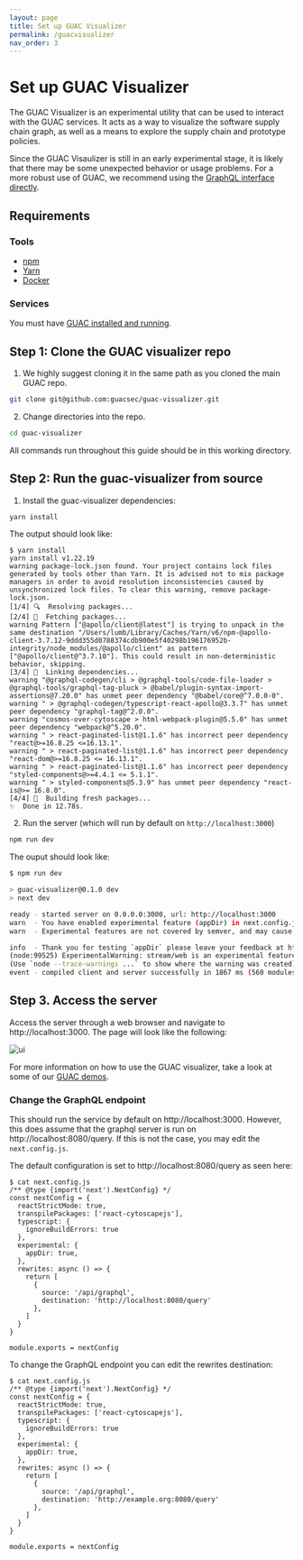 ```yaml
---
layout: page
title: Set up GUAC Visualizer
permalink: /guacvisualizer
nav_order: 3
---
```


# Set up GUAC Visualizer

The GUAC Visualizer is an experimental utility that can be used to interact with
the GUAC services. It acts as a way to visualize the software supply chain graph,
as well as a means to explore the supply chain and prototype policies.

Since the GUAC Visaulizer is still in an early experimental stage, it is likely
that there may be some unexpected behavior or usage problems. For a more robust
use of GUAC, we recommend using the
[GraphQL interface directly](https://github.com/guacsec/guac/blob/main/demo/GraphQL.md).

## Requirements

### Tools

- [npm](https://docs.npmjs.com/downloading-and-installing-node-js-and-npm)
- [Yarn](https://classic.yarnpkg.com/lang/en/docs/install/#mac-stable)
- [Docker](https://docs.docker.com/get-docker/)

### Services

You must have [GUAC installed and running](https://guac.sh/setup/).

## Step 1: Clone the GUAC visualizer repo

1. We highly suggest cloning it in the same path as you cloned the main GUAC repo.

  ```bash
  git clone git@github.com:guacsec/guac-visualizer.git
  ```

2. Change directories into the repo.

  ```bash
  cd guac-visualizer
  ```

All commands run throughout this guide should be in this working directory.

## Step 2: Run the guac-visualizer from source

1. Install the guac-visualizer dependencies:

 ```bash
 yarn install
 ```

  The output should look like:

  ```
  $ yarn install
  yarn install v1.22.19
  warning package-lock.json found. Your project contains lock files generated by tools other than Yarn. It is advised not to mix package managers in order to avoid resolution inconsistencies caused by unsynchronized lock files. To clear this warning, remove package-lock.json.
  [1/4] 🔍  Resolving packages...
  [2/4] 🚚  Fetching packages...
  warning Pattern ["@apollo/client@latest"] is trying to unpack in the same destination "/Users/lumb/Library/Caches/Yarn/v6/npm-@apollo-client-3.7.12-9ddd355d0788374cdb900e5f40298b196176952b-integrity/node_modules/@apollo/client" as pattern ["@apollo/client@^3.7.10"]. This could result in non-deterministic behavior, skipping.
  [3/4] 🔗  Linking dependencies...
  warning "@graphql-codegen/cli > @graphql-tools/code-file-loader > @graphql-tools/graphql-tag-pluck > @babel/plugin-syntax-import-assertions@7.20.0" has unmet peer dependency "@babel/core@^7.0.0-0".
  warning " > @graphql-codegen/typescript-react-apollo@3.3.7" has unmet peer dependency "graphql-tag@^2.0.0".
  warning "cosmos-over-cytoscape > html-webpack-plugin@5.5.0" has unmet peer dependency "webpack@^5.20.0".
  warning " > react-paginated-list@1.1.6" has incorrect peer dependency "react@>=16.8.25 <=16.13.1".
  warning " > react-paginated-list@1.1.6" has incorrect peer dependency "react-dom@>=16.8.25 <= 16.13.1".
  warning " > react-paginated-list@1.1.6" has incorrect peer dependency "styled-components@>=4.4.1 <= 5.1.1".
  warning " > styled-components@5.3.9" has unmet peer dependency "react-is@>= 16.8.0".
  [4/4] 🔨  Building fresh packages...
  ✨  Done in 12.78s.
  ```

2. Run the server (which will run by default on `http://localhost:3000`)

  ```bash
  npm run dev
  ```

  The ouput should look like:

  ```bash
  $ npm run dev

  > guac-visualizer@0.1.0 dev
  > next dev

  ready - started server on 0.0.0.0:3000, url: http://localhost:3000
  warn  - You have enabled experimental feature (appDir) in next.config.js.
  warn  - Experimental features are not covered by semver, and may cause unexpected or broken application behavior. Use at your own risk.

  info  - Thank you for testing `appDir` please leave your feedback at https://nextjs.link/app-feedback
  (node:99525) ExperimentalWarning: stream/web is an experimental feature. This feature could change at any time
  (Use `node --trace-warnings ...` to show where the warning was created)
  event - compiled client and server successfully in 1867 ms (560 modules)
  ```

## Step 3. Access the server

Access the server through a web browser and navigate to
http://localhost:3000. The page will look like the following:

![ui](https://user-images.githubusercontent.com/3060102/233406051-486f4f88-2779-4abf-9d5f-adb98bf51c3a.png)

For more information on how to use the GUAC visualizer, take a look at some of
our [GUAC demos](https://github.com/guacsec/guac/blob/main/demos/).

### Change the GraphQL endpoint

This should run the service by default on http://localhost:3000. However, this
does assume that the graphql server is run on http://localhost:8080/query. If
this is not the case, you may edit the `next.config.js`.

The default configuration is set to http://localhost:8080/query as seen here:

```
$ cat next.config.js
/** @type {import('next').NextConfig} */
const nextConfig = {
  reactStrictMode: true,
  transpilePackages: ['react-cytoscapejs'],
  typescript: {
    ignoreBuildErrors: true
  },
  experimental: {
    appDir: true,
  },
  rewrites: async () => {
    return [
      {
        source: '/api/graphql',
        destination: 'http://localhost:8080/query'
      },
    ]
  }
}

module.exports = nextConfig
```

To change the GraphQL endpoint you can edit the rewrites destination:

```
$ cat next.config.js
/** @type {import('next').NextConfig} */
const nextConfig = {
  reactStrictMode: true,
  transpilePackages: ['react-cytoscapejs'],
  typescript: {
    ignoreBuildErrors: true
  },
  experimental: {
    appDir: true,
  },
  rewrites: async () => {
    return [
      {
        source: '/api/graphql',
        destination: 'http://example.org:8080/query'
      },
    ]
  }
}

module.exports = nextConfig
```